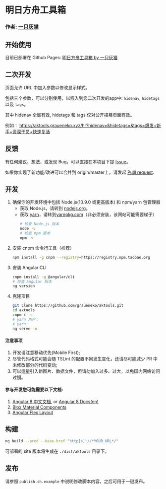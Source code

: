 # 明日方舟工具箱

### 作者: [一只灰猫](https://github.com/graueneko)

## 开始使用

目前已部署在 Github Pages: [明日方舟工具箱 by 一只灰猫](https://aktools.graueneko.xyz/)

## 二次开发

页面允许 URL 中加入参数以修改显示样式。

包括三个参数，可以分别使用，以嵌入到您二次开发的app中: `hidenav`, `hidetags` 以及 `tags`。

其中 hidenav 全局有效, hidetags 和 tags 仅对公开招募页面有效。

例如：
<https://aktools.graueneko.xyz/hr?hidenav=&hidetags=&tags=爆发+新手+资深干员+快速复活>

## 反馈

有任何建议、想法，或发现 Bug，可以直接在本项目下提 [Issue](https://github.com/graueneko/aktools/issues)。

如果你实现了新功能/改进可以合并到 origin/master上，请发起 [Pulll request](https://github.com/graueneko/aktools/pulls).

## 开发


1. 确保你的开发环境中包括 Node.js(10.9.0 或更高版本) 和 npm/yarn 包管理器
    * 获取 Node.js，请转到 [nodejs.org](https://nodejs.org)。
    * 获取 [yarn](https://baike.baidu.com/item/yarn)，请转到[yarnpkg.com](https://yarnpkg.com/zh-Hans/docs/install#windows-stable)（非必须安装，该网站可能需要梯子）
        ```bash
        # 检查 Node.js 版本
        node -v
        # 检查 npm 版本
        npm -v
        ```
2. 安装 cnpm 命令行工具（推荐）
    ```bash
    npm install -g cnpm --registry=https://registry.npm.taobao.org
    ```
3. 安装 Angular CLI
    ```bash
    cnpm install -g @angular/cli
    # 检查 Angular 版本
    ng version
    ```
4. 克隆项目
    ```bash
    git clone https://github.com/graueneko/aktools.git
    cd aktools
    cnpm i -s
    # yarn 用户：
    # yarn
    ng serve -o
    ```


#### 注意事项

1. 开发请注意移动优先(Mobile First);
2. 尽管代码格式可能会随 TSLint 的配置不同发生变化，还请尽可能减少 PR 中未修改部分的代码变动;
3. 可以适量引入新图片、数据文件，但请勿加入过多、过大，以免国内网络访问过慢。

#### 参与开发您可能需要以下文档:

1. [Angular 8 中文文档](https://angular.cn/docs), or [Angular 8 Docs(en)](https://angular.io/docs)
2. [Blox Material Components](https://blox.src.zone/material/components)
3. [Angular Flex Layout](https://github.com/angular/flex-layout)

## 构建

```bash
ng build --prod --base-href "http[s]://*YOUR_URL*/"
```

可部署的 site 版本将生成在 `./dist/aktools` 目录下。

## 发布
请参照 `publish.sh.example` 中说明修改脚本内容，之后可用于一键发布。
